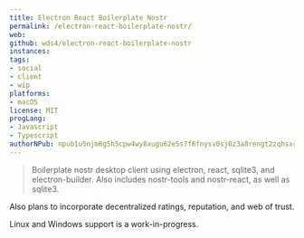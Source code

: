 ```yaml
---
title: Electron React Boilerplate Nostr
permalink: /electron-react-boilerplate-nostr/
web: 
github: wds4/electron-react-boilerplate-nostr
instances:
tags:
- social
- client
- wip
platforms:
- macOS
license: MIT
progLang: 
- Javascript 
- Typescript
authorNPub: npub1u5njm6g5h5cpw4wy8xugu62e5s7f6fnysv0sj0z3a8rengt2zqhsxrldq3
---
```


> Boilerplate nostr desktop client using electron, react, sqlite3, and electron-builder. Also includes nostr-tools and nostr-react, as well as sqlite3. 

Also plans to incorporate decentralized ratings, reputation, and web of trust.

Linux and Windows support is a work-in-progress.

